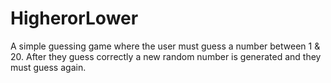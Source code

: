 # HigherorLower
A simple guessing game where the user must guess a number between 1 & 20. After they guess correctly a new random number is generated and
they must guess again.
